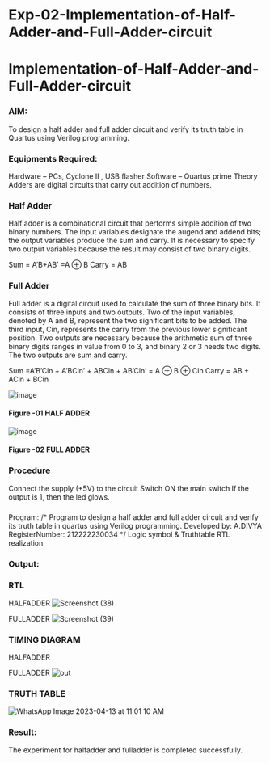 # Exp-02-Implementation-of-Half-Adder-and-Full-Adder-circuit

# Implementation-of-Half-Adder-and-Full-Adder-circuit
### AIM:
To design a half adder and full adder circuit and verify its truth table in Quartus using Verilog programming.

### Equipments Required:
Hardware – PCs, Cyclone II , USB flasher
Software – Quartus prime
Theory
Adders are digital circuits that carry out addition of numbers.

### Half Adder
Half adder is a combinational circuit that performs simple addition of two binary numbers. The input variables designate the augend and addend bits; the output variables produce the sum and carry. It is necessary to specify two output variables because the result may consist of two binary digits.

Sum = A’B+AB’ =A ⊕ B Carry = AB

### Full Adder
Full adder is a digital circuit used to calculate the sum of three binary bits. It consists of three inputs and two outputs. Two of the input variables, denoted by A and B, represent the two significant bits to be added. The third input, Cin, represents the carry from the previous lower significant position. Two outputs are necessary because the arithmetic sum of three binary digits ranges in value from 0 to 3, and binary 2 or 3 needs two digits. The two outputs are sum and carry.

Sum =A’B’Cin + A’BCin’ + ABCin + AB’Cin’ = A ⊕ B ⊕ Cin Carry = AB + ACin + BCin

 ![image](https://user-images.githubusercontent.com/36288975/163552156-a13e5a56-c638-4110-97d9-8896907c8d25.png)

#### Figure -01 HALF ADDER 


![image](https://user-images.githubusercontent.com/36288975/163552057-b3547877-6d07-45b4-b7e0-bcfebfad9e1d.png)

#### Figure -02 FULL ADDER 

### Procedure

Connect the supply (+5V) to the circuit
Switch ON the main switch
If the output is 1, then the led glows.
### 
Program:
/*
Program to design a half adder and full adder circuit and verify its truth table in quartus using Verilog programming.
Developed by: A.DIVYA
RegisterNumber:  212222230034
*/
Logic symbol & Truthtable
RTL realization

### Output:
### RTL
HALFADDER
![Screenshot (38)](https://user-images.githubusercontent.com/119404855/231665587-1ea70b6a-a73b-478e-843f-bc0de9ef710c.png)

FULLADDER
![Screenshot (39)](https://user-images.githubusercontent.com/119404855/231665660-e8e13765-d0d9-40e8-9e71-b4920c79dff4.png)

### TIMING DIAGRAM
HALFADDER

FULLADDER
![out](https://user-images.githubusercontent.com/119404855/231665888-35b5fe2f-79a0-4f1e-947d-5c787165e607.png)


### TRUTH TABLE 
![WhatsApp Image 2023-04-13 at 11 01 10 AM](https://user-images.githubusercontent.com/119404855/231666431-a20b4f80-51ae-492c-971a-e9e22c435f5b.jpeg)


### Result:
The experiment for halfadder and fulladder is completed successfully.
